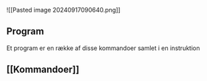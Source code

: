 ![[Pasted image 20240917090640.png]]

## Program
Et program er en række af disse kommandoer samlet i en instruktion

## [[Kommandoer]]
